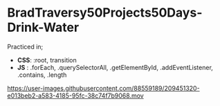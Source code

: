 # BradTraversy50Projects50Days-Drink-Water
Practiced in;
   *  __CSS__: :root, transition
   *  __JS__ : .forEach, .querySelectorAll, .getElementById, .addEventListener, .contains, .length
   
https://user-images.githubusercontent.com/88559189/209451320-e013beb2-a583-4185-95fc-38c74f7b9068.mov

